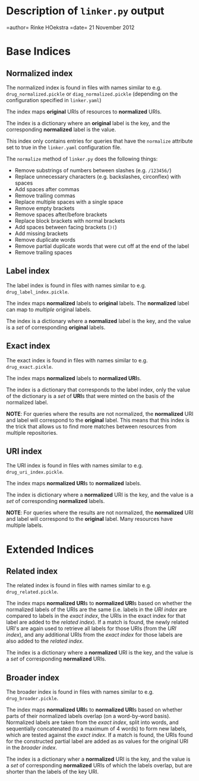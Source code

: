 # Description of `linker.py` output
=author=
	Rinke HOekstra
=date=
	21 November 2012


# Base Indices
## Normalized index
The normalized index is found in files with names similar to e.g. `drug_normalized.pickle` or `diag_normalized.pickle` (depending on the configuration specified in `linker.yaml`)

The index maps **original** URIs of resources to **normalized** URIs. 

The index is a dictionary where an **original** label is the key, and the corresponding **normalized** label is the value.

This index only contains entries for queries that have the `normalize` attribute set to true in the `linker.yaml` configuration file.

The `normalize` method of `linker.py` does the following things:

* Remove substrings of numbers between slashes (e.g. `/123456/`)
* Replace unnecessary characters (e.g. backslashes, circonflex) with spaces
* Add spaces after commas
* Remove trailing commas
* Replace multiple spaces with a single space
* Remove empty brackets
* Remove spaces after/before brackets
* Replace block brackets with normal brackets
* Add spaces between facing brackets (`)(`)
* Add missing brackets
* Remove duplicate words
* Remove partial duplicate words that were cut off at the end of the label
* Remove trailing spaces

## Label index
The label index is found in files with names similar to e.g. `drug_label_index.pickle`.

The index maps **normalized** labels to **original** labels. The **normalized** label can map to *multiple* original labels.

The index is a dictionary where a **normalized** label is the key, and the value is a *set* of corresponding **original** labels.

## Exact index
The exact index is found in files with names similar to e.g. `drug_exact.pickle`.

The index maps **normalized** labels to **normalized URI**s. 

The index is a dictionary that corresponds to the label index, only the value of the dictionary is a *set* of **URI**s that were minted on the basis of the normalized label.

**NOTE**: For queries where the results are not normalized, the **normalized** URI and label will correspond to the **original** label. This means that this index is the trick that allows us to find more matches between resources from multiple repositories. 

## URI index
The URI index is found in files with names similar to e.g. `drug_uri_index.pickle`.

The index maps **normalized URI**s to **normalized** labels.

The index is dictionary where a **normalized** URI is the key, and the value is a *set* of corresponding **normalized** labels.

**NOTE**: For queries where the results are not normalized, the **normalized** URI and label will correspond to the **original** label. Many resources have multiple labels. 

# Extended Indices

## Related index
The related index is found in files with names similar to e.g. `drug_related.pickle`.

The index maps **normalized URI**s to **normalized URI**s based on whether the normalized labels of the URIs are the same (i.e. labels in the *URI index* are compared to labels in the *exact index*, the URIs in the exact index for that label are added to the *related index*). If a match is found, the newly related URI's are again used to retrieve all labels for those URIs (from the *URI index*), and any additional URIs from the *exact index* for those labels are also added to the *related index*.

The index is a dictionary where a **normalized** URI is the key, and the value is a *set* of corresponding **normalized** URIs.

## Broader index
The broader index is found in files with names similar to e.g. `drug_broader.pickle`.

The index maps **normalized URI**s to **normalized URI**s based on whether parts of their normalized labels overlap (on a word-by-word basis). Normalized labels are taken from the *exact index*, split into words, and sequentially concatenated (to a maximum of 4 words) to form new labels, which are tested against the *exact index*. If a match is found, the URIs found for the constructed partial label are added as as values for the original URI in the *broader index*.

The index is a dictionary wher a **normalized** URI is the key, and the value is a *set* of corresponding **normalized** URIs of which the labels overlap, but are shorter than the labels of the key URI.



